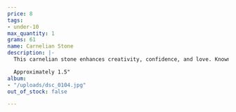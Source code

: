 ```yaml
---
price: 8
tags:
- under-10
max_quantity: 1
grams: 61
name: Carnelian Stone
description: |-
  This carnelian stone enhances creativity, confidence, and love. Known for the root, sacral, and solar plexus chakras- sensual/sexual energies along with feeling grounded and supported. Fiery shades of red and orange. A great gift for someone healing from a physical accomplishment such as giving birth or surgery.

  Approximately 1.5"
album:
- "/uploads/dsc_0104.jpg"
out_of_stock: false

---
```

